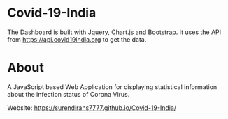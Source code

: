 # Covid-19-India

The Dashboard is built with Jquery, Chart.js and Bootstrap. It uses the API from https://api.covid19india.org to get the data.

# About

A JavaScript based Web Application for displaying statistical information about the infection status of Corona Virus.

Website: https://surendirans7777.github.io/Covid-19-India/
